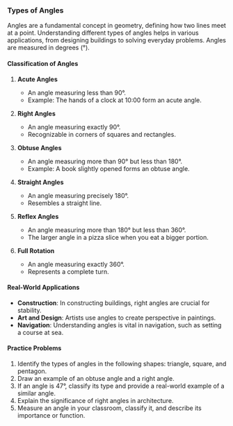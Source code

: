 ### Types of Angles

Angles are a fundamental concept in geometry, defining how two lines meet at a point. Understanding different types of angles helps in various applications, from designing buildings to solving everyday problems. Angles are measured in degrees (°).

#### Classification of Angles

1. **Acute Angles**
   - An angle measuring less than 90°.
   - Example: The hands of a clock at 10:00 form an acute angle.

2. **Right Angles**
   - An angle measuring exactly 90°.
   - Recognizable in corners of squares and rectangles.

3. **Obtuse Angles**
   - An angle measuring more than 90° but less than 180°.
   - Example: A book slightly opened forms an obtuse angle.

4. **Straight Angles**
   - An angle measuring precisely 180°.
   - Resembles a straight line.

5. **Reflex Angles**
   - An angle measuring more than 180° but less than 360°.
   - The larger angle in a pizza slice when you eat a bigger portion.

6. **Full Rotation**
   - An angle measuring exactly 360°.
   - Represents a complete turn.

#### Real-World Applications

- **Construction**: In constructing buildings, right angles are crucial for stability.
- **Art and Design**: Artists use angles to create perspective in paintings.
- **Navigation**: Understanding angles is vital in navigation, such as setting a course at sea.

#### Practice Problems

1. Identify the types of angles in the following shapes: triangle, square, and pentagon.
2. Draw an example of an obtuse angle and a right angle.
3. If an angle is 47°, classify its type and provide a real-world example of a similar angle.
4. Explain the significance of right angles in architecture.
5. Measure an angle in your classroom, classify it, and describe its importance or function.